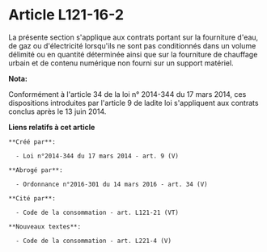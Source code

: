 # Article L121-16-2

La présente section s'applique aux contrats portant sur la fourniture d'eau, de gaz ou d'électricité lorsqu'ils ne sont pas
conditionnés dans un volume délimité ou en quantité déterminée ainsi que sur la fourniture de chauffage urbain et de contenu
numérique non fourni sur un support matériel.

**Nota:**

Conformément à l'article 34 de la loi n° 2014-344 du 17 mars 2014, ces dispositions introduites par l'article 9 de ladite loi
s'appliquent aux contrats conclus après le 13 juin 2014.

**Liens relatifs à cet article**

	**Créé par**:

	  - Loi n°2014-344 du 17 mars 2014 - art. 9 (V)

	**Abrogé par**:

	  - Ordonnance n°2016-301 du 14 mars 2016 - art. 34 (V)

	**Cité par**:

	  - Code de la consommation - art. L121-21 (VT)

	**Nouveaux textes**:

	  - Code de la consommation - art. L221-4 (V)
